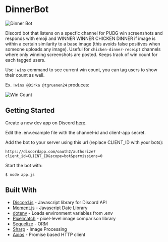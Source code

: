 # DinnerBot

![Dinner Bot](https://peterfiorella.com/img/DinnerBot/main.png)

Discord bot that listens on a specfic channel for PUBG win screenshots and responds with emoji and WINNER WINNER CHICKEN DINNER if image is within a certain similarity to a base image (this avoids false positives when someone uploads any image). Useful for `chicken-dinner-receipt` channels where only winning screenshots are posted. Keeps track of win count for each tagged users. 

Use `!wins` command to see current win count, you can tag users to show their count as well.

Ex. `!wins @Dirka @tgruenen24` produces: 

![Win Count](https://peterfiorella.com/img/DinnerBot/wins.png)

## Getting Started

Create a new dev app on Discord [here](https://discordapp.com/developers/applications/me).

Edit the .env.example file with the channel-id and client-app secret. 

Add the bot to your server using this url (replace CLIENT_ID with your bots):

```
https://discordapp.com/oauth2/authorize?client_id=CLIENT_ID&scope=bot&permissions=0
```

Start the bot with:

```
$ node app.js
```

## Built With

* [Discord.js](https://discord.js.org/#/) - Javascript library for Discord API
* [Moment.js](https://momentjs.com/) - Javascript Date Library
* [dotenv](https://github.com/motdotla/dotenv) - Loads environment variables from .env
* [Pixelmatch](https://github.com/mapbox/pixelmatch) - pixel-level image comparison library
* [Sequelize](http://docs.sequelizejs.com/) - ORM
* [Sharp](https://github.com/lovell/sharp) - Image Processing
* [Axios](https://github.com/axios/axios) - Promise based HTTP client